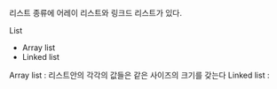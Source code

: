 리스트 종류에 어레이 리스트와 링크드 리스트가 있다.

List
- Array list
- Linked list

Array list : 리스트안의 각각의 값들은 같은 사이즈의 크기를 갖는다
Linked list :
